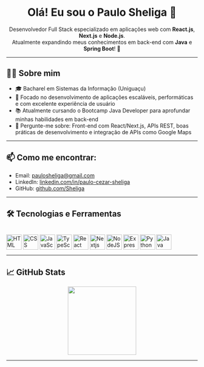 <h1 align="center">Olá! Eu sou o Paulo Sheliga 👋</h1>

<p align="center">
Desenvolvedor Full Stack especializado em aplicações web com <strong>React.js</strong>, <strong>Next.js</strong> e <strong>Node.js</strong>.<br/>
Atualmente expandindo meus conhecimentos em back-end com <strong>Java</strong> e <strong>Spring Boot</strong>! 🚀
</p>

---

## 👨‍💻 Sobre mim

- 🎓 Bacharel em Sistemas da Informação (Uniguaçu)
- 🚀 Focado no desenvolvimento de aplicações escaláveis, performáticas e com excelente experiência de usuário
- 📚 Atualmente cursando o Bootcamp Java Developer para aprofundar minhas habilidades em back-end
- 💬 Pergunte-me sobre: Front-end com React/Next.js, APIs REST, boas práticas de desenvolvimento e integração de APIs como Google Maps

---

## 📫 Como me encontrar:

- Email: [paulosheliga@gmail.com](mailto:paulosheliga@gmail.com)
- LinkedIn: [linkedin.com/in/paulo-cezar-sheliga](https://www.linkedin.com/in/paulo-cezar-sheliga)
- GitHub: [github.com/Sheliga](https://github.com/Sheliga)

---

## 🛠️ Tecnologias e Ferramentas

<div style="display: inline_block"><br>
  <img align="center" alt="HTML" height="40" width="40" src="https://cdn.jsdelivr.net/gh/devicons/devicon/icons/html5/html5-original.svg">
  <img align="center" alt="CSS" height="40" width="40" src="https://cdn.jsdelivr.net/gh/devicons/devicon/icons/css3/css3-original.svg">
  <img align="center" alt="JavaScript" height="40" width="40" src="https://cdn.jsdelivr.net/gh/devicons/devicon/icons/javascript/javascript-original.svg">
  <img align="center" alt="TypeScript" height="40" width="40" src="https://cdn.jsdelivr.net/gh/devicons/devicon/icons/typescript/typescript-original.svg">
  <img align="center" alt="React" height="40" width="40" src="https://cdn.jsdelivr.net/gh/devicons/devicon/icons/react/react-original.svg">
  <img align="center" alt="Nextjs" height="40" width="40" src="https://cdn.jsdelivr.net/gh/devicons/devicon/icons/nextjs/nextjs-original.svg">
  <img align="center" alt="NodeJS" height="40" width="40" src="https://cdn.jsdelivr.net/gh/devicons/devicon/icons/nodejs/nodejs-original.svg">
  <img align="center" alt="Express" height="40" width="40" src="https://cdn.jsdelivr.net/gh/devicons/devicon/icons/express/express-original.svg">
  <img align="center" alt="Python" height="40" width="40" src="https://cdn.jsdelivr.net/gh/devicons/devicon/icons/python/python-original.svg">
  <img align="center" alt="Java" height="40" width="40" src="https://cdn.jsdelivr.net/gh/devicons/devicon/icons/java/java-original.svg">
</div>

---

## 📈 GitHub Stats

<div align="center">
  <a href="https://github.com/Sheliga">
<!--   <img height="180em" src="https://github-readme-stats.vercel.app/api?username=Sheliga&show_icons=true&theme=dracula&include_all_commits=true&count_private=true"/> -->
  <img height="180em" src="https://github-readme-stats.vercel.app/api/top-langs/?username=Sheliga&layout=compact&langs_count=7&theme=dracula"/>
</div>

---
